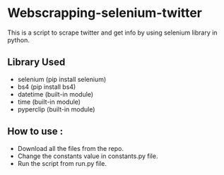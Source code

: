# Webscrapping-selenium-twitter
This is a script to scrape twitter and get info by using selenium library in python.

## Library Used
* selenium (pip install selenium)
* bs4 (pip install bs4)
* datetime (built-in module)
* time (built-in module)
* pyperclip (built-in module)

## How to use :
* Download all the files from the repo.
* Change the constants value in constants.py file.
* Run the script from run.py file.
